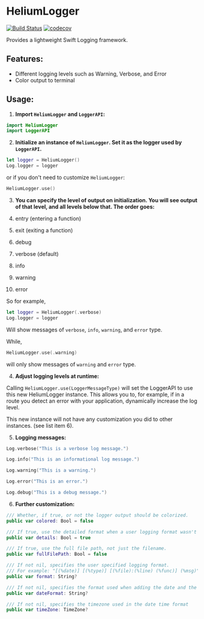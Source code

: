 # HeliumLogger

[![Build Status](https://travis-ci.org/IBM-Swift/HeliumLogger.svg?branch=master)](https://travis-ci.org/IBM-Swift/HeliumLogger)
[![codecov](https://codecov.io/gh/IBM-Swift/HeliumLogger/branch/master/graph/badge.svg)](https://codecov.io/gh/IBM-Swift/HeliumLogger)

Provides a lightweight Swift Logging framework.

## Features:

- Different logging levels such as Warning, Verbose, and Error
- Color output to terminal 

## Usage:

1. **Import `HeliumLogger` and `LoggerAPI`:**

  ```swift
  import HeliumLogger
  import LoggerAPI
  ```

2. **Initialize an instance of `HeliumLogger`. Set it as the logger used by `LoggerAPI`.**
  ```swift
  let logger = HeliumLogger()
  Log.logger = logger
  ```
  
  or if you don't need to customize `HeliumLogger`:
  ```swift
  HeliumLogger.use()
  ```

3. **You can specify the level of output on initialization. You will see output of that level, and all levels below that. The order goes:**

  1. entry (entering a function)
  2. exit (exiting a function)
  3. debug
  4. verbose (default)
  5. info
  6. warning
  7. error

  So for example,
  ```swift
  let logger = HeliumLogger(.verbose)
  Log.logger = logger
  ```
  Will show messages of `verbose`, `info`, `warning`, and `error` type.

  While,
  ```swift
  HeliumLogger.use(.warning)
  ```
  will only show messages of `warning` and `error` type.

4. **Adjust logging levels at runtime:**
  
  Calling `HeliumLogger.use(LoggerMessageType)` will set the LoggerAPI to use this new HeliumLogger instance. This allows you to, for example, if in a route you detect an error with your application, dynamically increase the log level.
  
  This new instance will not have any customization you did to other instances. (see list item 6).

5. **Logging messages:**
  ```swift
  Log.verbose("This is a verbose log message.")

  Log.info("This is an informational log message.")

  Log.warning("This is a warning.")

  Log.error("This is an error.")

  Log.debug("This is a debug message.")
  ```

6. **Further customization:**
  ```swift
  /// Whether, if true, or not the logger output should be colorized.
  public var colored: Bool = false

  /// If true, use the detailed format when a user logging format wasn't specified.
  public var details: Bool = true

  /// If true, use the full file path, not just the filename.
  public var fullFilePath: Bool = false

  /// If not nil, specifies the user specified logging format.
  /// For example: "[(%date)] [(%type)] [(%file):(%line) (%func)] (%msg)"
  public var format: String?

  /// If not nil, specifies the format used when adding the date and the time to the logged messages
  public var dateFormat: String?

  /// If not nil, specifies the timezone used in the date time format
  public var timeZone: TimeZone?
  ```
